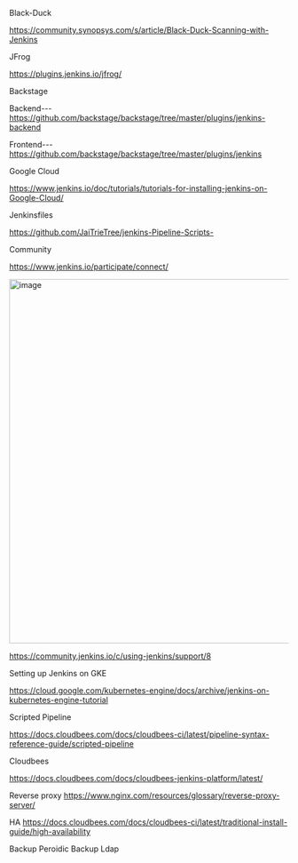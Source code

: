 Black-Duck

https://community.synopsys.com/s/article/Black-Duck-Scanning-with-Jenkins

JFrog 

https://plugins.jenkins.io/jfrog/

Backstage

Backend--- https://github.com/backstage/backstage/tree/master/plugins/jenkins-backend

Frontend--- https://github.com/backstage/backstage/tree/master/plugins/jenkins

Google Cloud 

https://www.jenkins.io/doc/tutorials/tutorials-for-installing-jenkins-on-Google-Cloud/

Jenkinsfiles

https://github.com/JaiTrieTree/jenkins-Pipeline-Scripts-

Community

https://www.jenkins.io/participate/connect/

<img width="656" alt="image" src="https://github.com/adityasneo/Jenkins/assets/128022129/3d32b43c-406b-41d8-8577-10d05977942d">


https://community.jenkins.io/c/using-jenkins/support/8

Setting up Jenkins on GKE

https://cloud.google.com/kubernetes-engine/docs/archive/jenkins-on-kubernetes-engine-tutorial

Scripted Pipeline

https://docs.cloudbees.com/docs/cloudbees-ci/latest/pipeline-syntax-reference-guide/scripted-pipeline

Cloudbees

https://docs.cloudbees.com/docs/cloudbees-jenkins-platform/latest/


Reverse proxy
https://www.nginx.com/resources/glossary/reverse-proxy-server/

HA
https://docs.cloudbees.com/docs/cloudbees-ci/latest/traditional-install-guide/high-availability

Backup
Peroidic Backup
Ldap
